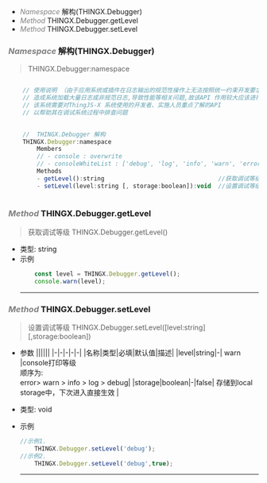 <!-- @import "[TOC]" {cmd="toc" depthFrom=1 depthTo=6 orderedList=false} -->

<!-- code_chunk_output -->

- [*<a><font color="grey">Namespace</font></a>*  解构(THINGX.Debugger)](#font-colorgreynamespacefont--解构thingxdebugger)
- [*<a><font color="grey">Method</font></a>*  THINGX.Debugger.getLevel](#font-colorgreymethodfont--thingxdebuggergetlevel)
- [*<a><font color="grey">Method</font></a>*  THINGX.Debugger.setLevel](#font-colorgreymethodfont--thingxdebuggersetlevel)

<!-- /code_chunk_output -->

###  *<a><font color="grey">Namespace</font></a>*  解构(THINGX.Debugger)
> THINGX.Debugger:namespace
```javascript

    // 使用说明 （由于应用系统或插件在日志输出的规范性操作上无法按照统一约束开发要求进行操作、
    // 造成系统加载大量日志或非规范日志,导致性能等相关问题,故该API 作用较大应该进行重点学习和使用。）
    // 该系统需要对ThingJS-X 系统使用的开发者、实施人员重点了解的API
    // 以帮助其在调试系统过程中排查问题

    
    //  THINGX.Debugger 解构
    THINGX.Debugger:namespace
        Members
        // - console : overwrite
        // - consoleWhiteList : ['debug', 'log', 'info', 'warn', 'error']
        Methods
        - getLevel():string                                //获取调试等级
        - setLevel(level:string [, storage:boolean]):void  //设置调试等级
    
```

### *<a><font color="grey">Method</font></a>*  THINGX.Debugger.getLevel
> 获取调试等级  THINGX.Debugger.getLevel()
* 类型: string
* 示例
    ```javascript
        const level = THINGX.Debugger.getLevel();  
        console.warn(level);
    ```
    ***

### *<a><font color="grey">Method</font></a>*  THINGX.Debugger.setLevel
> 设置调试等级  THINGX.Debugger.setLevel([level:string][,storage:boolean]) 
* 参数
  ||||||
  |-|-|-|-|-|
  |名称|类型|必填|默认值|描述|
  |level|string|-| warn |console打印等级</br>顺序为:</br>error> warn > info > log > debug|
  |storage|boolean|-|false| 存储到local storage中，下次进入直接生效 |
  				
* 类型: void
* 示例
    ```javascript
    //示例1.
        THINGX.Debugger.setLevel('debug');
    //示例2.
        THINGX.Debugger.setLevel('debug',true);
    ```
    ***